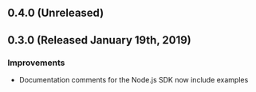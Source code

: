 ## 0.4.0 (Unreleased)

## 0.3.0 (Released January 19th, 2019)

### Improvements

- Documentation comments for the Node.js SDK now include examples
